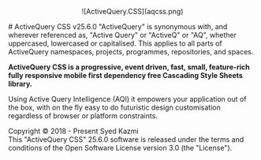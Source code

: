 <p align="center">![ActiveQuery.CSS](aqcss.png)</p>
# ActiveQuery CSS v25.6.0
"ActiveQuery" is synonymous with, and wherever referenced as, "Active Query" or "ActiveQ" or 
"AQ", whether uppercased, lowercased or capitalised. This applies to all parts of ActiveQuery 
namespaces, projects, programmes, repositories, and spaces.

**ActiveQuery CSS is a progressive, event driven, fast, small, feature-rich fully responsive mobile first dependency free Cascading Style Sheets library.** 


Using Active Query Intelligence (AQI) it empowers your application out of the box, with on the fly easy to do futuristic design customisation regardless of browser or platform constraints.  

Copyright © 2018 - Present Syed Kazmi<br>
This "ActiveQuery CSS" 25.6.0 software is released under the terms and conditions of the Open Software 
License version 3.0 (the "License").

